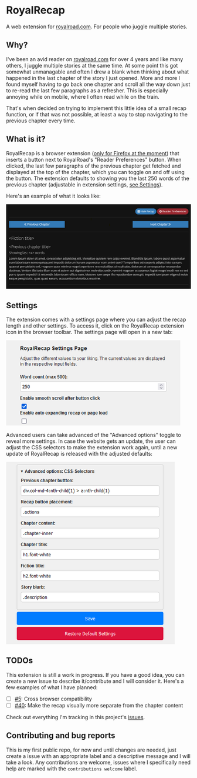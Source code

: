 # RoyalRecap

A web extension for [royalroad.com](https://royalroad.com). For people who juggle multiple stories.

## Why?

I've been an avid reader on [royalroad.com](https://royalroad.com) for over 4 years and like many others, I juggle
multiple stories at the same time. At some point this got somewhat unmanagable and often I drew a blank when thinking
about what happened in the last chapter of the story I just opened. More and more I found myself having to go back one
chapter and scroll all the way down just to re-read the last few paragraphs as a refresher. This is especially annoying
while on mobile, where I often read while on the train.

That's when decided on trying to implement this little idea of a small recap function, or if that was not possible, at
least a way to stop navigating to the previous chapter every time.

## What is it?

RoyalRecap is a browser extension ([only for Firefox at the moment](https://github.com/Seismix/RoyalRecap/issues/5))
that inserts a button next to RoyalRoad's "Reader Preferences" button. When clicked, the last few paragraphs of the
previous chapter get fetched and displayed at the top of the chapter, which you can toggle on and off using the button.
The extension defaults to showing you the last 250 words of the previous chapter (adjustable in extension settings,
[see Settings](#settings)).

Here's an example of what it looks like:

![Recap example](docs/recap_example.png)

## Settings

The extension comes with a settings page where you can adjust the recap length and other settings. To access it, click
on the RoyalRecap extension icon in the browser toolbar. The settings page will open in a new tab:

![Settings page](docs/basic_settings.png)

Advanced users can take advanced of the "Advanced options" toggle to reveal more settings. In case the website gets an
update, the user can adjust the CSS selectors to make the extension work again, until a new update of RoyalRecap is
released with the adjusted defaults:

![Advanced settings](docs/advanced_settings.png)

## TODOs

This extension is still a work in progress. If you have a good idea, you can create a new issue to describe
it/contribute and I will consider it. Here's a few examples of what I have planned:

- [ ] [#5](https://github.com/Seismix/royalrecap/issues/5): Cross browser compatibility
- [ ] [#40](https://github.com/Seismix/royalrecap/issues/40): Make the recap visually more separate from the chapter content

Check out everything I'm tracking in this project's [issues](https://github.com/Seismix/royalrecap/issues/).

## Contributing and bug reports

This is my first public repo, for now and until changes are needed, just create a issue with an appropriate label and a
descriptive message and I will take a look. Any contributions are welcome, issues where I specifically need help are
marked with the `contributions welcome` label.
